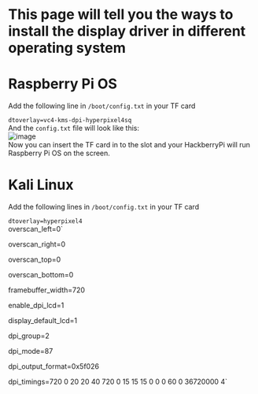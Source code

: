 # This page will tell you the ways to install the display driver in different operating system  

# Raspberry Pi OS  

Add the following line in `/boot/config.txt` in your TF card  

`dtoverlay=vc4-kms-dpi-hyperpixel4sq`  
And the `config.txt` file will look like this:  
![image](https://github.com/user-attachments/assets/33139e0d-2477-4732-8ff5-a3e2bce9d383)  
Now you can insert the TF card in to the slot and your HackberryPi will run Raspberry Pi OS on the screen.  

# Kali Linux    

Add the following lines in `/boot/config.txt` in your TF card  

`dtoverlay=hyperpixel4`  
overscan_left=0`  

overscan_right=0  

overscan_top=0  

overscan_bottom=0  

framebuffer_width=720  

enable_dpi_lcd=1  

display_default_lcd=1  

dpi_group=2  

dpi_mode=87  

dpi_output_format=0x5f026  

dpi_timings=720 0 20 20 40 720 0 15 15 15 0 0 0 60 0 36720000 4`
